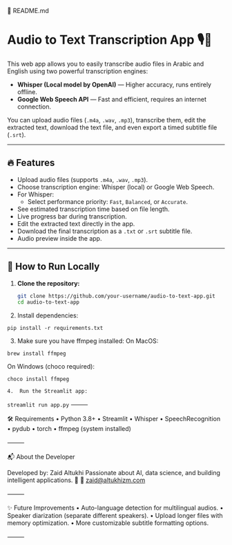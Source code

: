 

📄 README.md

# Audio to Text Transcription App 🎙️📝

This web app allows you to easily transcribe audio files in Arabic and English using two powerful transcription engines:

- **Whisper (Local model by OpenAI)** — Higher accuracy, runs entirely offline.
- **Google Web Speech API** — Fast and efficient, requires an internet connection.

You can upload audio files (`.m4a`, `.wav`, `.mp3`), transcribe them, edit the extracted text, download the text file, and even export a timed subtitle file (`.srt`).

---

## 🔥 Features
- Upload audio files (supports `.m4a`, `.wav`, `.mp3`).
- Choose transcription engine: Whisper (local) or Google Web Speech.
- For Whisper:
  - Select performance priority: `Fast`, `Balanced`, or `Accurate`.
- See estimated transcription time based on file length.
- Live progress bar during transcription.
- Edit the extracted text directly in the app.
- Download the final transcription as a `.txt` or `.srt` subtitle file.
- Audio preview inside the app.

---

## 🚀 How to Run Locally

1. **Clone the repository:**
   ```bash
   git clone https://github.com/your-username/audio-to-text-app.git
   cd audio-to-text-app
   ```

2.	Install dependencies:

```pip install -r requirements.txt```


3.	Make sure you have ffmpeg installed:
On MacOS:

```brew install ffmpeg```

On Windows (choco required):

```choco install ffmpeg```


	4.	Run the Streamlit app:

```streamlit run app.py```
⸻

🛠️ Requirements
	•	Python 3.8+
	•	Streamlit
	•	Whisper
	•	SpeechRecognition
	•	pydub
	•	torch
	•	ffmpeg (system installed)

⸻

📬 About the Developer

Developed by: Zaid Altukhi
Passionate about AI, data science, and building intelligent applications. 🚀
📧 zaid@altukhizm.com

⸻

✨ Future Improvements
	•	Auto-language detection for multilingual audios.
	•	Speaker diarization (separate different speakers).
	•	Upload longer files with memory optimization.
	•	More customizable subtitle formatting options.

⸻

